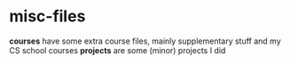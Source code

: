 # misc-files

**courses** have some extra course files, mainly supplementary stuff and my CS school courses
**projects** are some (minor) projects I did
